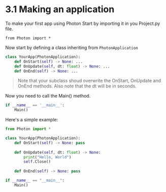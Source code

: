 # 3.1 Making an application

To make your first app using Photon Start by importing it in you Project.py file.

`from Photon import *`

Now start by defining a class inheriting from `PhotonApplication`

```Python
class YourApp(PhotonApplication):
    def OnStart(self) -> None: ...
    def OnUpdate(self, dt: float) -> None: ...
    def OnEnd(self) -> None: ...
```

> Note that your subclass shoud overwrite the OnStart, OnUpdate and OnEnd methods.
> Also note that the dt will be in seconds.

Now you need to call the Main() method.

```python
if __name__ == '__main__':
    Main()
```

Here's a simple example:

```python
from Photon import *

class YourApp(PhotonApplication):
    def OnStart(self) -> None: pass
    
    def OnUpdate(self, dt: float) -> None:
        print("Hello, World")
        self.Close()
        
    def OnEnd(self) -> None: pass

if __name__ == "__main__":
    Main()
```
